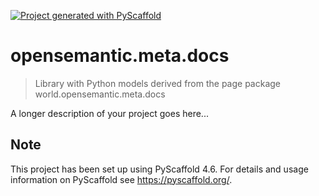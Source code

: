 <!-- These are examples of badges you might want to add to your README:
     please update the URLs accordingly

[![Built Status](https://api.cirrus-ci.com/github/<USER>/opensemantic.meta.docs.svg?branch=main)](https://cirrus-ci.com/github/<USER>/opensemantic.meta.docs)
[![ReadTheDocs](https://readthedocs.org/projects/opensemantic.meta.docs/badge/?version=latest)](https://opensemantic.meta.docs.readthedocs.io/en/stable/)
[![Coveralls](https://img.shields.io/coveralls/github/<USER>/opensemantic.meta.docs/main.svg)](https://coveralls.io/r/<USER>/opensemantic.meta.docs)
[![PyPI-Server](https://img.shields.io/pypi/v/opensemantic.meta.docs.svg)](https://pypi.org/project/opensemantic.meta.docs/)
[![Conda-Forge](https://img.shields.io/conda/vn/conda-forge/opensemantic.meta.docs.svg)](https://anaconda.org/conda-forge/opensemantic.meta.docs)
[![Monthly Downloads](https://pepy.tech/badge/opensemantic.meta.docs/month)](https://pepy.tech/project/opensemantic.meta.docs)
[![Twitter](https://img.shields.io/twitter/url/http/shields.io.svg?style=social&label=Twitter)](https://twitter.com/opensemantic.meta.docs)
-->

[![Project generated with PyScaffold](https://img.shields.io/badge/-PyScaffold-005CA0?logo=pyscaffold)](https://pyscaffold.org/)

# opensemantic.meta.docs

> Library with Python models derived from the page package world.opensemantic.meta.docs

A longer description of your project goes here...


<!-- pyscaffold-notes -->

## Note

This project has been set up using PyScaffold 4.6. For details and usage
information on PyScaffold see https://pyscaffold.org/.
